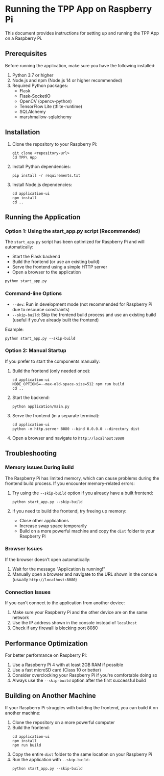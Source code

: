 # Running the TPP App on Raspberry Pi

This document provides instructions for setting up and running the TPP App on a Raspberry Pi.

## Prerequisites

Before running the application, make sure you have the following installed:

1. Python 3.7 or higher
2. Node.js and npm (Node.js 14 or higher recommended)
3. Required Python packages:
   - Flask
   - Flask-SocketIO
   - OpenCV (opencv-python)
   - TensorFlow Lite (tflite-runtime)
   - SQLAlchemy
   - marshmallow-sqlalchemy

## Installation

1. Clone the repository to your Raspberry Pi:
   ```
   git clone <repository-url>
   cd TPP\ App
   ```

2. Install Python dependencies:
   ```
   pip install -r requirements.txt
   ```

3. Install Node.js dependencies:
   ```
   cd application-ui
   npm install
   cd ..
   ```

## Running the Application

### Option 1: Using the start_app.py script (Recommended)

The `start_app.py` script has been optimized for Raspberry Pi and will automatically:
- Start the Flask backend
- Build the frontend (or use an existing build)
- Serve the frontend using a simple HTTP server
- Open a browser to the application

```
python start_app.py
```

### Command-line Options

- `--dev`: Run in development mode (not recommended for Raspberry Pi due to resource constraints)
- `--skip-build`: Skip the frontend build process and use an existing build (useful if you've already built the frontend)

Example:
```
python start_app.py --skip-build
```

### Option 2: Manual Startup

If you prefer to start the components manually:

1. Build the frontend (only needed once):
   ```
   cd application-ui
   NODE_OPTIONS=--max-old-space-size=512 npm run build
   cd ..
   ```

2. Start the backend:
   ```
   python application/main.py
   ```

3. Serve the frontend (in a separate terminal):
   ```
   cd application-ui
   python -m http.server 8080 --bind 0.0.0.0 --directory dist
   ```

4. Open a browser and navigate to `http://localhost:8080`

## Troubleshooting

### Memory Issues During Build

The Raspberry Pi has limited memory, which can cause problems during the frontend build process. If you encounter memory-related errors:

1. Try using the `--skip-build` option if you already have a built frontend:
   ```
   python start_app.py --skip-build
   ```

2. If you need to build the frontend, try freeing up memory:
   - Close other applications
   - Increase swap space temporarily
   - Build on a more powerful machine and copy the `dist` folder to your Raspberry Pi

### Browser Issues

If the browser doesn't open automatically:
1. Wait for the message "Application is running!"
2. Manually open a browser and navigate to the URL shown in the console (usually `http://localhost:8080`)

### Connection Issues

If you can't connect to the application from another device:
1. Make sure your Raspberry Pi and the other device are on the same network
2. Use the IP address shown in the console instead of `localhost`
3. Check if any firewall is blocking port 8080

## Performance Optimization

For better performance on Raspberry Pi:
1. Use a Raspberry Pi 4 with at least 2GB RAM if possible
2. Use a fast microSD card (Class 10 or better)
3. Consider overclocking your Raspberry Pi if you're comfortable doing so
4. Always use the `--skip-build` option after the first successful build

## Building on Another Machine

If your Raspberry Pi struggles with building the frontend, you can build it on another machine:

1. Clone the repository on a more powerful computer
2. Build the frontend:
   ```
   cd application-ui
   npm install
   npm run build
   ```
3. Copy the entire `dist` folder to the same location on your Raspberry Pi
4. Run the application with `--skip-build`:
   ```
   python start_app.py --skip-build
   ``` 